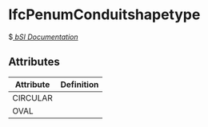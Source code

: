IfcPenumConduitshapetype
========================
$[ _bSI
Documentation_](https://standards.buildingsmart.org/IFC/DEV/IFC4_2/FINAL/HTML/schema//pset/penum_conduitshapetype.htm)


Attributes
----------
| Attribute   | Definition   |
|-------------|--------------|
| CIRCULAR    |              |
| OVAL        |              |
